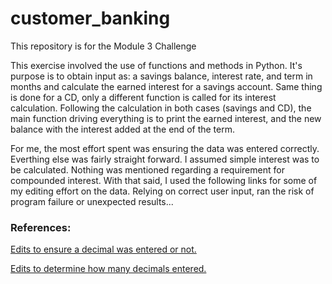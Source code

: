 # customer_banking
This repository is for the Module 3 Challenge 

This exercise involved the use of functions and methods in Python.  It's purpose is to obtain input as: a savings balance, interest rate, and term in months and calculate the earned interest for a savings account.  Same thing is done for a CD, only a different function is called for its interest calculation. 
Following the calculation in both cases (savings and CD), the main function driving everything is to print the earned interest, and the new balance with the interest added at the end of the term.  

For me, the most effort spent was ensuring the data was entered correctly.  Everthing else was fairly straight forward.  I assumed simple interest was to be calculated.  Nothing was mentioned regarding a requirement for compounded interest. 
With that said, I used the following links for some of my editing effort on the data.  Relying on correct user input, ran the risk of program failure or unexpected results...

### References:

[Edits to ensure a decimal was entered or not.](https://www.freecodecamp.org/news/python-find-how-to-search-for-a-substring-in-a-string/#not-found)


[Edits to determine how many decimals entered.](https://stackoverflow.com/questions/1155617/count-the-number-of-occurrences-of-a-character-in-a-string)